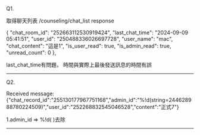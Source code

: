 Q1.

取得聊天列表 /counseling/chat_list
response

{
            "chat_room_id": "252663112530919424",
            "last_chat_time": "2024-09-09 05:41:51",
            "user_id": "250488336026697728",
            "user_name": "mac",
            "chat_content": "這是1",
            "is_user_read": true,
            "is_admin_read": true,
            "unread_count": 0
        },


last_chat_time有問題，
時間與實際上最後發送訊息的時間有誤


----

Q2.

Received message: {"chat_record_id":"255130177967751168","admin_id":"%!d(string=244628988780224509)","user_id":"252268832545046528","content":"正式7"} 
 
 
1.admin_id => %!d( )去除


---